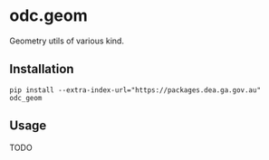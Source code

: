 odc.geom
========

Geometry utils of various kind.

Installation
------------

```
pip install --extra-index-url="https://packages.dea.ga.gov.au" odc_geom
```

Usage
-----

TODO
